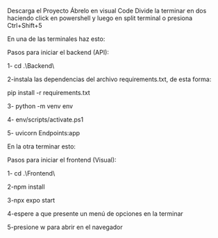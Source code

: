 Descarga el Proyecto 
Ábrelo en visual Code
Divide la terminar en dos haciendo click en powershell y luego en split terminal o presiona Ctrl+Shift+5

En una de las terminales haz esto:

Pasos para iniciar el backend (API):

1- cd .\Backend\

2-instala las dependencias del archivo requirements.txt, de esta forma:

pip install -r requirements.txt

3- python -m venv env

4- env/scripts/activate.ps1

5- uvicorn Endpoints:app

En la otra terminar esto:

Pasos para iniciar el frontend (Visual):

1- cd .\Frontend\

2-npm install

3-npx expo start

4-espere a que presente un menú de opciones en la terminar

5-presione w para abrir en el navegador

